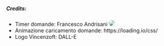 <h5>Credits:</h5>
<ul>
  <li>
Timer domande: Francesco Andrisani <img href="https://github.com/Frandrisani" src="https://avatars.githubusercontent.com/u/149892142?s=64&v=4£" style="border-radius: 50px" >
</li>
    <li>
Animazione caricamento domande: https://loading.io/css/
</li>
    <li>
Logo Vincenzoft: DALL-E
  </li>
</ul>
